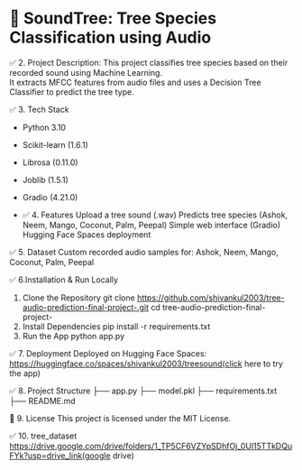# 🌳 SoundTree: Tree Species Classification using Audio

✅ 2. Project Description:
This project classifies tree species based on their recorded sound using Machine Learning.  
It extracts MFCC features from audio files and uses a Decision Tree Classifier to predict the tree type.

✅ 3. Tech Stack
- Python 3.10
- Scikit-learn (1.6.1)
- Librosa (0.11.0)
- Joblib (1.5.1)
- Gradio (4.21.0)

- ✅ 4. Features
Upload a tree sound (.wav)
Predicts tree species (Ashok, Neem, Mango, Coconut, Palm, Peepal)
Simple web interface (Gradio)
Hugging Face Spaces deployment

✅ 5. Dataset
Custom recorded audio samples for:
Ashok, Neem, Mango, Coconut, Palm, Peepal

✅ 6.Installation & Run Locally
1. Clone the Repository
   git clone https://github.com/shivankul2003/tree-audio-prediction-final-project-.git
   cd tree-audio-prediction-final-project-
2. Install Dependencies
   pip install -r requirements.txt
3. Run the App
   python app.py

 ✅ 7. Deployment
Deployed on Hugging Face Spaces:
https://huggingface.co/spaces/shivankul2003/treesound(click here to try the app)

✅ 8. Project Structure
├── app.py
├── model.pkl
├── requirements.txt
├── README.md

📜 9. License
This project is licensed under the MIT License.

✅ 10. tree_dataset
 https://drive.google.com/drive/folders/1_TP5CF6VZYpSDhfOj_0Ul15TTkDQuFYk?usp=drive_link(google drive)







